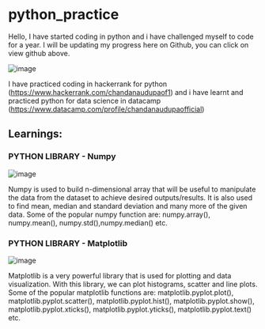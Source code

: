 # python_practice
Hello,
I have started coding in python and i have challenged myself to code for a year. I will be updating my progress here on Github, you can click on view github above.


![image](https://user-images.githubusercontent.com/96219579/153796858-cbe8bf69-1aeb-4c6d-ac47-0e869393bdca.png)

I have practiced coding in hackerrank for python (https://www.hackerrank.com/chandanaudupaof1) and i have learnt and practiced python for data science in datacamp (https://www.datacamp.com/profile/chandanaudupaofficial)

## Learnings: 
### PYTHON LIBRARY - Numpy 
![image](https://user-images.githubusercontent.com/96219579/153925009-5f40e0d7-e705-452a-ba8c-5499f2bbc700.png)

Numpy is used to build n-dimensional array that will be useful to manipulate the data from the dataset to achieve desired outputs/results.
It is also used to find mean, median and standard deviation and many more of the given data.
Some of the popular numpy function are: numpy.array(), numpy.mean(), numpy.std(),numpy.median() etc.

### PYTHON LIBRARY - Matplotlib 
![image](https://user-images.githubusercontent.com/96219579/153925161-dcc0d2d2-4691-42d7-8ad2-c3fe4e564af8.png)

Matplotlib is a very powerful library that is used for plotting and data visualization.
With this library, we can plot histograms, scatter and line plots. 
Some of the popular matplotlib functions are: matplotlib.pyplot.plot(), matplotlib.pyplot.scatter(), matplotlib.pyplot.hist(), matplotlib.pyplot.show(), matplotlib.pyplot.xticks(), matplotlib.pyplot.yticks(), matplotlib.pyplot.text() etc.
